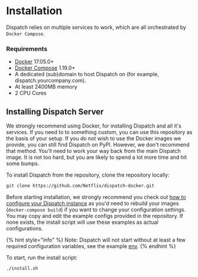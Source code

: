 # Installation

Dispatch relies on multiple services to work, which are all orchestrated by `Docker Compose`.

### Requirements

* [Docker](https://www.docker.com/) 17.05.0+
* [Docker Compose](https://docs.docker.com/compose/) 1.19.0+
* A dedicated \(sub\)domain to host Dispatch on \(for example, dispatch.yourcompany.com\).
* At least 2400MB memory
* 2 CPU Cores

## Installing Dispatch Server

We strongly recommend using Docker, for installing Dispatch and all it's services. If you need to to something custom, you can use this repository as the basis of your setup. If you do not wish to use the Docker images we provide, you can still find Dispatch on PyPI. However, we don't recommend that method. You'll need to work your way back from the main Dispatch image. It is not too hard, but you are likely to spend a lot more time and hit some bumps.

To install Dispatch from the repository, clone the repository locally:

```bash
git clone https://github.com/Netflix/dispatch-docker.git
```

Before starting installation, we strongly recommend you check out [how to configure your Dispatch instance](configuration/) as you'd need to rebuild your images \(`docker-compose build`\) if you want to change your configuration settings. You may copy and edit the example configs provided in the repository. If none exists, the install script will use these examples as actual configurations.

{% hint style="info" %}
Note: Dispatch will not start without at least a few required configuration variables, see the example [env](https://github.com/Netflix/dispatch/blob/develop/docker/.env.example).
{% endhint %}

To start, run the install script:

```bash
./install.sh
```

